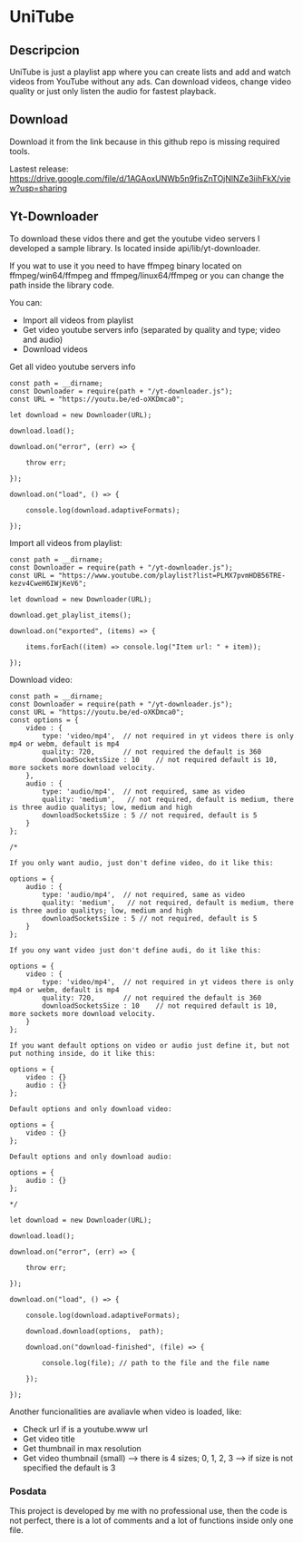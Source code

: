# UniTube

## Descripcion

UniTube is just a playlist app where you can create lists and add and watch videos from YouTube without any ads. Can download videos, change video quality or just only listen the audio for fastest playback. 

## Download
Download it from the link because in this github repo is missing required tools.

Lastest release: https://drive.google.com/file/d/1AGAoxUNWb5n9fisZnTOjNlNZe3iihFkX/view?usp=sharing

## Yt-Downloader

To download these vidos there and get the youtube video servers I developed a sample library. Is located inside api/lib/yt-downloader.

If you wat to use it you need to have ffmpeg binary located on ffmpeg/win64/ffmpeg and ffmpeg/linux64/ffmpeg or you can change the path inside the library code.

You can:
  - Import all videos from playlist
  - Get video youtube servers info (separated by quality and type; video and audio)
  - Download videos

Get all video youtube servers info

```
const path = __dirname;
const Downloader = require(path + "/yt-downloader.js");
const URL = "https://youtu.be/ed-oXKDmca0";

let download = new Downloader(URL);

download.load();

download.on("error", (err) => {
   
    throw err;    

});

download.on("load", () => {

    console.log(download.adaptiveFormats);

});
```

Import all videos from playlist:

```
const path = __dirname;
const Downloader = require(path + "/yt-downloader.js");
const URL = "https://www.youtube.com/playlist?list=PLMX7pvmHDB56TRE-kezv4CweH6IWjKeV6";

let download = new Downloader(URL);

download.get_playlist_items();

download.on("exported", (items) => {

    items.forEach((item) => console.log("Item url: " + item));

});
```

Download video:

```
const path = __dirname;
const Downloader = require(path + "/yt-downloader.js");
const URL = "https://youtu.be/ed-oXKDmca0";
const options = {
    video : {
        type: 'video/mp4',  // not required in yt videos there is only mp4 or webm, default is mp4
        quality: 720,       // not required the default is 360
        downloadSocketsSize : 10    // not required default is 10, more sockets more download velocity.
    },
    audio : {
        type: 'audio/mp4',  // not required, same as video
        quality: 'medium',   // not required, default is medium, there is three audio qualitys; low, medium and high
        downloadSocketsSize : 5 // not required, default is 5
    }
};

/*

If you only want audio, just don't define video, do it like this:

options = {
    audio : {
        type: 'audio/mp4',  // not required, same as video
        quality: 'medium',   // not required, default is medium, there is three audio qualitys; low, medium and high
        downloadSocketsSize : 5 // not required, default is 5
    }
};

If you ony want video just don't define audi, do it like this:

options = {
    video : {
        type: 'video/mp4',  // not required in yt videos there is only mp4 or webm, default is mp4
        quality: 720,       // not required the default is 360
        downloadSocketsSize : 10    // not required default is 10, more sockets more download velocity.
    }
};

If you want default options on video or audio just define it, but not put nothing inside, do it like this:

options = {
    video : {}
    audio : {}
};

Default options and only download video:

options = {
    video : {}
};

Default options and only download audio:

options = {
    audio : {}
};

*/

let download = new Downloader(URL);

download.load();

download.on("error", (err) => {
   
    throw err;    

});

download.on("load", () => {

    console.log(download.adaptiveFormats);

    download.download(options,  path);

    download.on("download-finished", (file) => { 
    
        console.log(file); // path to the file and the file name

    });

});
```

Another funcionalities are avaliavle when video is loaded, like:
  - Check url if is a youtube.www url
  - Get video title 
  - Get thumbnail in max resolution
  - Get video thumbnail (small) --> there is 4 sizes; 0, 1, 2, 3 --> if size is not specified the default is 3
  
  
### Posdata

This project is developed by me with no professional use, then the code is not perfect, there is a lot of comments and a lot of functions inside only one file.
